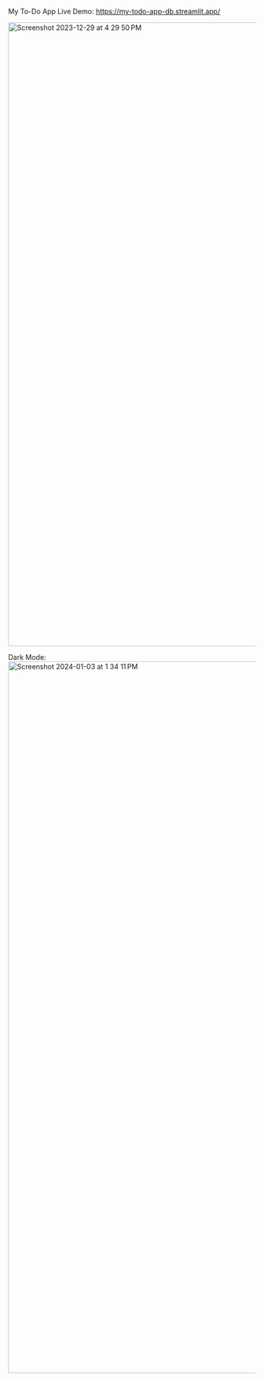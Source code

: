 My To-Do App
Live Demo: https://my-todo-app-db.streamlit.app/

<img width="1266" alt="Screenshot 2023-12-29 at 4 29 50 PM" src="https://github.com/DinaButko/my-todo-app/assets/97703238/906b3e8f-37e1-4909-8a0c-db4e5b4981ca">

Dark Mode:
<img width="1445" alt="Screenshot 2024-01-03 at 1 34 11 PM" src="https://github.com/DinaButko/my-todo-app/assets/97703238/7dbc3a6f-77fd-4e97-951b-1cdc30e8c6ab">

